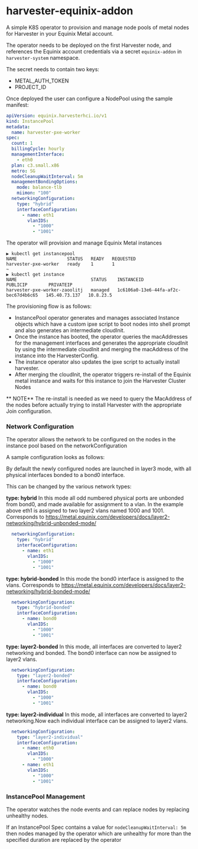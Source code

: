 # harvester-equinix-addon

A simple K8S operator to provision and manage node pools of metal nodes for Harvester in your Equinix Metal account.

The operator needs to be deployed on the first Harvester node, and references the Equinix account credentials via a secret `equinix-addon` in `harvester-system` namespace.

The secret needs to contain two keys:
* METAL_AUTH_TOKEN
* PROJECT_ID

Once deployed the user can configure a NodePool using the sample manifest:

```yaml
apiVersion: equinix.harvesterhci.io/v1
kind: InstancePool
metadata:
  name: harvester-pxe-worker
spec:
  count: 1
  billingCycle: hourly
  managementInterface:
    - eth0
  plan: c3.small.x86
  metro: SG
  nodeCleanupWaitInterval: 5m
  managementBondingOptions:
    mode: balance-tlb
    miimon: "100"
  networkingConfiguration:
    type: "hybrid"
    interfaceConfiguration:
      - name: eth1
        vlanIDS:
          - "1000"
          - "1001"
```

The operator will provision and manage Equinix Metal instances

```cassandraql
▶ kubectl get instancepool
NAME                   STATUS   READY   REQUESTED
harvester-pxe-worker   ready    1       1
~
▶ kubectl get instance
NAME                            STATUS    INSTANCEID                             PUBLICIP        PRIVATEIP
harvester-pxe-worker-zaoolitj   managed   1c6106a0-13e6-44fa-af2c-bec67d4b6c65   145.40.73.137   10.8.23.5
```

The provisioning flow is as follows:

* InstancePool operator generates and manages associated Instance objects which have a custom ipxe script to boot nodes into shell prompt and also generates an intermediate cloudInit.
* Once the instance has booted, the operator queries the macAddresses for the management interfaces and generates the appropriate cloudInit by using the intermediate cloudInit and merging the macAddress of the instance into the HarvesterConfig.
* The instance operator also updates the ipxe script to actually install harvester.
* After merging the cloudInit, the operator triggers re-install of the Equinix metal instance and waits for this instance to join the Harvester Cluster Nodes


** NOTE** The re-install is needed as we need to query the MacAddress of the nodes before actually trying to install Harvester with the appropriate Join configuration.


### Network Configuration
The operator allows the network to be configured on the nodes in the instance pool based on the networkConfiguration

A sample configuration looks as follows:



By default the newly configured nodes are launched in layer3 mode, with all physical interfaces bonded to a bond0 interface.

This can be changed by the various network types:

**type: hybrid**
In this mode all odd numbered physical ports are unbonded from bond0, and made available for assignment to a vlan. In the example above eth1 is assigned to two layer2 vlans named 1000 and 1001. Corresponds to https://metal.equinix.com/developers/docs/layer2-networking/hybrid-unbonded-mode/

```yaml
  networkingConfiguration:
    type: "hybrid"
    interfaceConfiguration:
      - name: eth1
        vlanIDS:
          - "1000"
          - "1001"
```

**type: hybrid-bonded**
In this mode the bond0 interface is assigned to the vlans. Corresponds to https://metal.equinix.com/developers/docs/layer2-networking/hybrid-bonded-mode/

```yaml
  networkingConfiguration:
    type: "hybrid-bonded"
    interfaceConfiguration:
      - name: bond0
        vlanIDS:
          - "1000"
          - "1001"
```


**type: layer2-bonded**
In this mode, all interfaces are converted to layer2 networking and bonded. The bond0 interface can now be assigned to layer2 vlans.

```yaml
  networkingConfiguration:
    type: "layer2-bonded"
    interfaceConfiguration:
      - name: bond0
        vlanIDS:
          - "1000"
          - "1001"
```


**type: layer2-individual**
In this mode, all interfaces are converted to layer2 networking.Now each individual interface can be assigned to layer2 vlans.

```yaml
  networkingConfiguration:
    type: "layer2-individual"
    interfaceConfiguration:
      - name: eth0
        vlanIDS:
          - "1000"
      - name: eth1
        vlanIDS:
          - "1000"
          - "1001"
```

### InstancePool Management
The operator watches the node events and can replace nodes by replacing unhealthy nodes.

If an InstancePool Spec contains a value for `nodeCleanupWaitInterval: 5m` then nodes managed by the operator which are unhealthy for more than the specified duration are replaced by the operator
